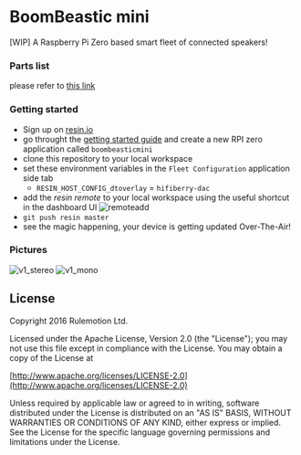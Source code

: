 # BoomBeastic mini
 [WIP] A Raspberry Pi Zero based smart fleet of connected speakers!

### Parts list
please refer to [this link](https://github.com/resin-io-playground/boombeastic/blob/master/docs/BoM.md)

### Getting started
* Sign up on [resin.io](https://dashboard.resin.io/signup)
* go throught the [getting started guide](http://docs.resin.io/raspberrypi/nodejs/getting-started/) and create a new RPI zero application called `boombeasticmini`
* clone this repository to your local workspace
* set these environment variables in the `Fleet Configuration` application side tab
  * `RESIN_HOST_CONFIG_dtoverlay` = `hifiberry-dac`
* add the *resin remote* to your local workspace using the useful shortcut in the dashboard UI ![remoteadd](https://raw.githubusercontent.com/resin-io-playground/boombeastic/master/docs/gitresinremote.png)
* `git push resin master`
* see the magic happening, your device is getting updated Over-The-Air!

### Pictures
![v1_stereo](https://raw.githubusercontent.com/resin-io-playground/boombeastic/master/docs/20160712_005947.jpg)
![v1_mono](https://raw.githubusercontent.com/resin-io-playground/boombeastic/master/docs/20160711_222357.jpg)
## License

Copyright 2016 Rulemotion Ltd.

Licensed under the Apache License, Version 2.0 (the "License");
you may not use this file except in compliance with the License.
You may obtain a copy of the License at

[http://www.apache.org/licenses/LICENSE-2.0](http://www.apache.org/licenses/LICENSE-2.0)

Unless required by applicable law or agreed to in writing, software
distributed under the License is distributed on an "AS IS" BASIS,
WITHOUT WARRANTIES OR CONDITIONS OF ANY KIND, either express or implied.
See the License for the specific language governing permissions and
limitations under the License.
